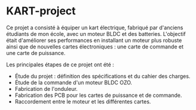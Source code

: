 # KART-project

Ce projet a consisté à équiper un kart électrique, fabriqué par d'anciens étudiants de mon école, avec un moteur BLDC et des batteries.
L'objectif était d'améliorer ses performances en installant un moteur plus robuste ainsi que de nouvelles cartes électroniques : une carte de commande et une carte de puissance.

Les principales étapes de ce projet ont été :

* Étude du projet : définition des spécifications et du cahier des charges.
* Étude de la commande d'un moteur BLDC OZO.
* Fabrication de l'onduleur.
* Fabrication des PCB pour les cartes de puissance et de commande.
* Raccordement entre le moteur et les différentes cartes.

